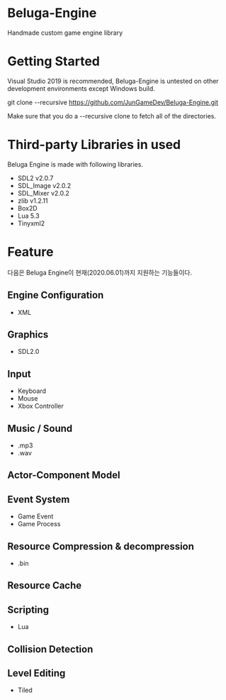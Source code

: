 # Beluga-Engine
Handmade custom game engine library

# Getting Started
Visual Studio 2019 is recommended, Beluga-Engine is untested on other development environments except Windows build.

git clone --recursive https://github.com/JunGameDev/Beluga-Engine.git

Make sure that you do a --recursive clone to fetch all of the directories.

# Third-party Libraries in used
Beluga Engine is made with following libraries.

- SDL2 v2.0.7
- SDL_Image v2.0.2
- SDL_Mixer v2.0.2
- zlib v1.2.11
- Box2D
- Lua 5.3
- Tinyxml2

# Feature
다음은 Beluga Engine이 현재(2020.06.01)까지 지원하는 기능들이다.

## Engine Configuration
   - XML
## Graphics
   - SDL2.0
## Input
   - Keyboard
   - Mouse
   - Xbox Controller
## Music / Sound
   - .mp3
   - .wav
## Actor-Component Model
## Event System
   - Game Event
   - Game Process
## Resource Compression & decompression
   - .bin
## Resource Cache
## Scripting
   - Lua
## Collision Detection
## Level Editing
   - Tiled
